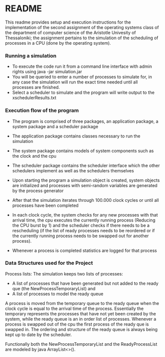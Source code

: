 # README #

This readme provides setup and execution instructions for the implementation of the second assignment of the operating systems class of the department of computer science of the Aristotle Univesity of Thessaloniki; the assignment pertains to the simulation of the scheduling of processes in a CPU (done by the operating system). 

### Running a simulation ###

* To execute the code run it from a command line interface with admin rights using java -jar simulation.jar
* You will be queried to enter a number of processes to simulate for, in any case the simulation will run the exact time needed until all processes are finished. 
* Select a scheduler to simulate and the program will write output to the xschedulerResults.txt 

### Execution flow of the program ###

* The program is comprised of three packages, an application package, a system package and a scheduler package
* The application package contains classes necessary to run the simulation
* The system package contains models of system components such as the clock and the cpu 
* The scheduler package contains the scheduler interface which the other schedulers implement as well as the schedulers themselves 

* Upon starting the program a simulation object is created, system objects are initialized and processes with semi-random variables are generated by the process generator
* After that the simulation iterates through 100.000 clock cycles or until all processes have been completed
* In each clock cycle, the system checks for any new processes with that arrival time, the cpu executes the currently running process (Reducing the CPU burst by 1) and the scheduler checks if there needs to be a rescheduling (if the list of ready processes needs to be reordered or if the currently running process needs to be swapped out for another process). 
* Whenever a process is completed statistics are logged for that process 

### Data Structures used for the Project ###

Process lists: The simulation keeps two lists of processes: 

* A list of processes that have been generated but not added to the ready que (the NewProcessTemporaryList) and
* A list of processes to model the ready queue 

A process is moved from the temporary queue to the ready queue when the clock cycle is equal to the arrival time of the process. Essentially the temporary represents the processes that have not yet been created by the system, while the ready queue is an in order list of processes. Whenever a process is swapped out of the cpu the first process of the ready que is swapped in. The ordering and structure of the ready queue is always being kept up to date by the scheduler. 

Functionally both the NewProcessTemporaryList and the ReadyProcessList are modeled by java ArrayList<>().
